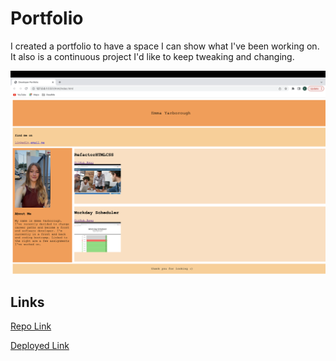 # Portfolio
I created a portfolio to have a space I can show what I've been working on. It also is a continuous project I'd like to keep tweaking and changing. 

![Alt text](assets/images/portfoliopic.png "Optional title")

## Links 
[Repo Link](https://github.com/carsonyarborough/ProgrammingPortfolio)


[Deployed Link](https://carsonyarborough.github.io/ProgrammingPortfolio/)